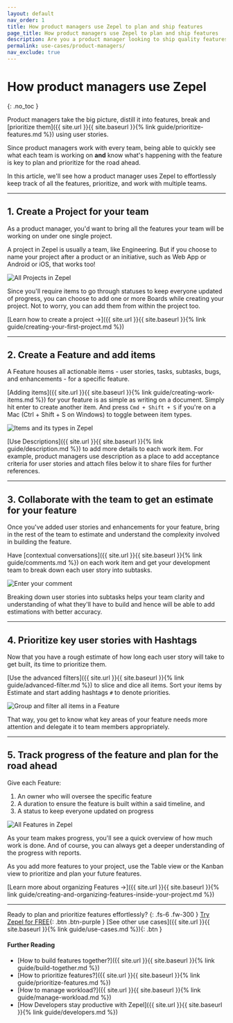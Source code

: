 ```yaml
---
layout: default
nav_order: 1
title: How product managers use Zepel to plan and ship features
page_title: How product managers use Zepel to plan and ship features
description: Are you a product manager looking to ship quality features? See how product managers use Zepel project management tool to prioritize and work with teams to build features
permalink: use-cases/product-managers/
nav_exclude: true
---
```

# How product managers use Zepel
{: .no_toc }

Product managers take the big picture, distill it into features, break and [prioritize them]({{ site.url }}{{ site.baseurl }}{% link guide/prioritize-features.md %}) using user stories.

Since product managers work with every team, being able to quickly see what each team is working on __and__ know what's happening with the feature is key to plan and prioritize for the road ahead.

In this article, we'll see how a product manager uses Zepel to effortlessly keep track of all the features, prioritize, and work with multiple teams.

---

## 1. Create a Project for your team

As a product manager, you'd want to bring all the features your team will be working on under one single project. 

A project in Zepel is usually a team, like Engineering. But if you choose to name your project after a product or an initiative, such as Web App or Android or iOS, that works too!

![All Projects in Zepel](/guide/assets/uploads/zepel-projects.png "Zepel Projects")

Since you'll require items to go through statuses to keep everyone updated of progress, you can choose to add one or more Boards while creating your project. Not to worry, you can add them from within the project too. 

[Learn how to create a project ->]({{ site.url }}{{ site.baseurl }}{% link guide/creating-your-first-project.md %})

---

## 2. Create a Feature and add items

A Feature houses all actionable items - user stories, tasks, subtasks, bugs, and enhancements - for a specific feature. 

[Adding items]({{ site.url }}{{ site.baseurl }}{% link guide/creating-work-items.md %}) for your feature is as simple as writing on a document. Simply hit enter to create another item. And press ```Cmd + Shift + S``` if you're on a Mac (Ctrl + Shift + S on Windows) to toggle between item types.

![Items and its types in Zepel](/guide/assets/uploads/zepel-items.png "Items in Zepel")

[Use Descriptions]({{ site.url }}{{ site.baseurl }}{% link guide/description.md %}) to add more details to each work item. For example, product managers use description as a place to add acceptance criteria for user stories and attach files below it to share files for further references.

---

## 3. Collaborate with the team to get an estimate for your feature

Once you've added user stories and enhancements for your feature, bring in the rest of the team to estimate and understand the complexity involved in building the feature.

Have [contextual conversations]({{ site.url }}{{ site.baseurl }}{% link guide/comments.md %}) on each work item and get your development team to break down each user story into subtasks.

![Enter your comment](/guide/assets/uploads/zepel-comments.png "Comment text field")

Breaking down user stories into subtasks helps your team clarity and understanding of what they'll have to build and hence will be able to add estimations with better accuracy.

---

## 4. Prioritize key user stories with Hashtags

Now that you have a rough estimate of how long each user story will take to get built, its time to prioritize them.

[Use the advanced filters]({{ site.url }}{{ site.baseurl }}{% link guide/advanced-filter.md %}) to slice and dice all items. Sort your items by Estimate and start adding hashtags ```#``` to denote priorities.

![Group and filter all items in a Feature](/guide/assets/uploads/zepel-hashtag-priorities.png "Group and Filter Items")

That way, you get to know what key areas of your feature needs more attention and delegate it to team members appropriately.

---

## 5. Track progress of the feature and plan for the road ahead

Give each Feature: 
1. An owner who will oversee the specific feature 
2. A duration to ensure the feature is built within a said timeline, and
3. A status to keep everyone updated on progress

![All Features in Zepel](/guide/assets/uploads/zepel-features.png "Zepel Features")

As your team makes progress, you'll see a quick overview of how much work is done. And of course, you can always get a deeper understanding of the progress with reports.

As you add more features to your project, use the Table view or the Kanban view to prioritize and plan your future features.

[Learn more about organizing Features ->]({{ site.url }}{{ site.baseurl }}{% link guide/creating-and-organizing-features-inside-your-project.md %})

---

Ready to plan and prioritize features effortlessly?
{: .fs-6 .fw-300 }
[Try Zepel for FREE](https://zepel.io/?utm_source=zepelguide&utm_medium=usecases&utm_campaign=build-together){: .btn .btn-purple } 
[See other use cases]({{ site.url }}{{ site.baseurl }}{% link guide/use-cases.md %}){: .btn }

#### Further Reading
- [How to build features together?]({{ site.url }}{{ site.baseurl }}{% link guide/build-together.md %})
- [How to prioritize features?]({{ site.url }}{{ site.baseurl }}{% link guide/prioritize-features.md %})
- [How to manage workload?]({{ site.url }}{{ site.baseurl }}{% link guide/manage-workload.md %})
- [How Developers stay productive with Zepel]({{ site.url }}{{ site.baseurl }}{% link guide/developers.md %})